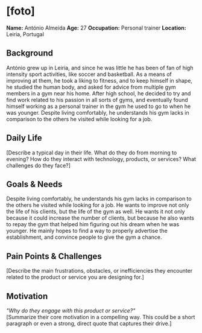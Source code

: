 # [foto]  
**Name:** António Almeida
**Age:**  27
**Occupation:** Personal trainer
**Location:** Leiria, Portugal

## Background  
António grew up in Leiria, and since he was little he has been of fan of high intensity sport activities, like soccer and basketball. As a means of improving at them, he took a liking to fitness, and to keep himself in shape,
he studied the human body, and asked for advice from multiple gym members in a gym near his home. After high school, he decided to try and find work related to his passion in all sorts of gyms, and eventually found 
himself working as a personal trainer in the gym he used to go to when he was younger. Despite living comfortably, he understands his gym lacks in comparison to the others he visited while looking for a job. 

## Daily Life  
[Describe a typical day in their life. What do they do from morning to evening? How do they interact with technology, products, or services? What challenges do they face?]


## Goals & Needs   
Despite living comfortably, he understands his gym lacks in comparison to the others he visited while looking for a job. He wants to improve not only the life of his clients, but the life of the gym as well. He wants it not only 
because it could increase the number of clients, but because he also wants to repay the gym that helped him figuring out his dream when he was younger. He mainly hopes to find a way to properly advertise the establishment, and 
convince people to give the gym a chance.

## Pain Points & Challenges  
[Describe the main frustrations, obstacles, or inefficiencies they encounter related to the product or service you are designing for.]

## Motivation  
*"Why do they engage with this product or service?"*  
[Summarize their core motivation in a compelling way. This could be a short paragraph or even a strong, direct quote that captures their drive.]  
